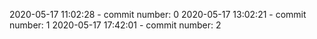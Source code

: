 2020-05-17 11:02:28 - commit number: 0
2020-05-17 13:02:21 - commit number: 1
2020-05-17 17:42:01 - commit number: 2
